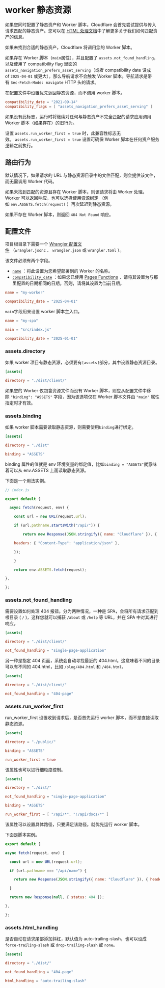 # worker 静态资源

如果您同时配置了静态资产和 Worker 脚本，Cloudflare 会首先尝试提供与传入请求匹配的静态资产。您可以在 [HTML 处理文档](https://developers.cloudflare.com/workers/static-assets/routing/advanced/html-handling/)中了解更多关于我们如何匹配资产的信息。

如果未找到合适的静态资产，Cloudflare 将调用您的 Worker 脚本。

如果存在 Worker 脚本（`main`属性），并且配置了 `assets.not_found_handling`，以及使用了 compatibility flag 里面的 `assets_navigation_prefers_asset_serving`（或者 compatibility date 设成of `2025-04-01` 或更大），那么导航请求不会触发 Worker 脚本。导航请求是带有 `Sec-Fetch-Mode: navigate` HTTP 头的请求。 

在配置文件中设置优先返回静态资源，而不调用 worker 脚本。

```toml
compatibility_date = "2021-09-14"
compatibility_flags = [ "assets_navigation_prefers_asset_serving" ]
```

如果没有此标志，运行时将继续对任何与静态资产不完全匹配的请求应用调用 Worker 脚本（如果存在）的旧行为。

设置 `assets.run_worker_first = true` 时，此兼容性标志无效。 `assets.run_worker_first = true` 设置可确保 Worker 脚本在任何资产服务逻辑之前执行。
## 路由行为

默认情况下，如果请求的 URL 与静态资源目录中的文件匹配，则会提供该文件，而无需调用 Worker 代码。

如果未找到匹配的资源且存在 Worker 脚本，则该请求将由 Worker 处理。Worker 可以返回响应，也可以选择使用[资源绑定](https://developers.cloudflare.com/workers/static-assets/binding/) （例如 `env.ASSETS.fetch(request)` ）再次延迟到静态资源。

如果不存在 Worker 脚本，则返回 `404 Not Found` 响应。

## 配置文件

项目根目录下需要一个 [Wrangler 配置文件](https://developers.cloudflare.com/workers/wrangler/configuration/) （`wrangler.jsonc` 、 `wrangler.json` 或 `wrangler.toml` ）。

该文件必须有两个字段。

- [`name`](https://developers.cloudflare.com/workers/wrangler/configuration/#inheritable-keys) ：将此设置为您希望部署到的 Worker 的名称。
-  [`compatibility_date`](https://developers.cloudflare.com/workers/configuration/compatibility-dates/) ：如果您已使用 [Pages Functions](https://developers.cloudflare.com/pages/functions/wrangler-configuration/#inheritable-keys) ，请将其设置为与那里配置的日期相同的日期。否则，请将其设置为当前日期。

```toml
name = "my-worker"

compatibility_date = "2025-04-01"
```

`main`字段用来设置 worker 脚本主入口。

```toml
name = "my-spa"

main = "src/index.js"

compatibility_date = "2025-01-01"
```

### assets.directory

如果 worker 项目有静态资源，必须要有`[assets]`部分，其中设置静态资源目录。

```toml
[assets]

directory = "./dist/client/"
```

如果您的 Worker 仅包含资源文件而没有 Worker 脚本，则应从配置文件中移除 `"binding": "ASSETS"` 字段，因为该选项仅在 Worker 脚本文件由 `"main"` 属性指定时才有效。

### assets.binding

如果 worker 脚本需要读取静态资源，则需要使用`binding`进行绑定。

```toml
[assets]

directory = "./dist"

binding = "ASSETS"
```

binding 属性的值就是 env 环境变量的绑定值，比如`binding = "ASSETS"`就意味着可以从 env.ASSETS 上面读取静态资源。

下面是一个用法实例。

```javascript
// index.js

export default {

  async fetch(request, env) {

	const url = new URL(request.url);

	if (url.pathname.startsWith("/api/")) {

		return new Response(JSON.stringify({ name: "Cloudflare" }), {

	headers: { "Content-Type": "application/json" },

	});

	}

	return env.ASSETS.fetch(request);

},

};
```

### assets.not_found_handling

需要设置如何处理 404 报错。分为两种情况，一种是 SPA，会将所有请求匹配到根目录 ( `/` )，这样您就可以捕获 `/about` 或 `/help` 等 URL，并在 SPA 中对其进行响应。

```toml
[assets]

directory = "./dist/client/"

not_found_handling = "single-page-application"
```

另一种是指定 404 页面，系统会自动寻找最近的 404.html。这意味着不同的目录可以有不同的 404.html，比如 `/blog/404.html` 和 `/404.html`。

```toml
[assets]

directory = "./dist/client/"

not_found_handling = "404-page"
```

### assets.run_worker_first

run_worker_first 设置收到请求后，是否首先运行 worker 脚本，而不是直接读取静态资源。

```toml
[assets]

directory = "./public/"

binding = "ASSETS"

run_worker_first = true
```

该属性也可以进行细粒度控制。


```toml
[assets]

directory = "./dist/"

not_found_handling = "single-page-application"

binding = "ASSETS"

run_worker_first = [ "/api/*", "!/api/docs/*" ]
```

该属性可以设置具体路径，只要满足该路径，就优先运行 worker 脚本。

下面是脚本实例。

```javascript
export default {

async fetch(request, env) {

  const url = new URL(request.url);

  if (url.pathname === "/api/name") {

    return new Response(JSON.stringify({ name: "Cloudflare" }), { headers: { "Content-Type": "application/json" },});

  }

  return new Response(null, { status: 404 });

},

};
```

### assets.html_handling

是否自动在请求尾部添加斜杠，默认值为 auto-trailing-slash，也可以设成 `force-trailing-slash` 或 `drop-trailing-slash` 或 `none`。

```toml
[assets]

directory = "./dist/"

not_found_handling = "404-page"

html_handling = "auto-trailing-slash"
```